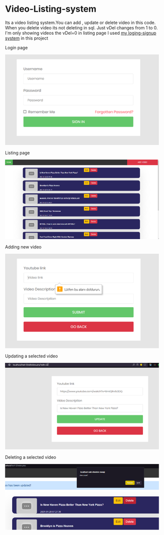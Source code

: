 # Video-Listing-system
Its a video listing system.You can add , update or delete video in this code. When you delete video its not deleting in sql. Just  vDel changes from 1 to 0. 
I'm only showing videos the vDel=0 in listing page
I used [my loging-signup system](https://github.com/drokbers/login-signup-php) in this project



Login page 


![Login page](https://github.com/drokbers/Video-Listing-system/blob/main/ss/Resim1.png?raw=true)

Listing page



![Index](https://github.com/drokbers/Video-Listing-system/blob/main/ss/Resim2.png?raw=true)


Adding new video



![Adding](https://github.com/drokbers/Video-Listing-system/blob/main/ss/Resim3.png?raw=true)


Updating a selected video



![Updating](https://github.com/drokbers/Video-Listing-system/blob/main/ss/Resim4.png?raw=true)



Deleting a selected video




![Deleting](https://github.com/drokbers/Video-Listing-system/blob/main/ss/Resim5.png?raw=true)
